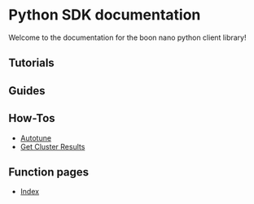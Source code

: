# Python SDK documentation
Welcome to the documentation for the boon nano python client library!

## Tutorials

## Guides

## How-Tos

- [Autotune](./How_To_Autotune_Data.md)
- [Get Cluster Results](./How_To_Generate_Cluster_Results.md)

## Function pages

- [Index](./Index.md)
